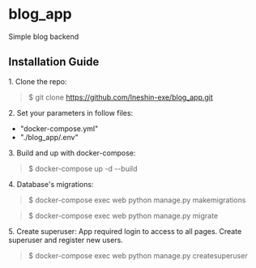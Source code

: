 # blog_app
Simple blog backend

## Installation Guide
1\. Clone the repo:
> $ git clone https://github.com/Ineshin-exe/blog_app.git

2\. Set your parameters in follow files:
- "docker-compose.yml"
- "./blog_app/.env"

3\. Build and up with docker-compose:
> $ docker-compose up -d --build

4\. Database's migrations:
> $ docker-compose exec web python manage.py makemigrations 

> $ docker-compose exec web python manage.py migrate

5\. Create superuser:
App required login to access to all pages. Create superuser and register new users.

> $ docker-compose exec web python manage.py createsuperuser
